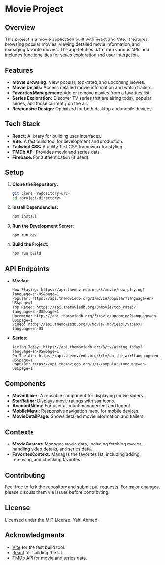 # Movie Project

## Overview

This project is a movie application built with React and Vite. It features browsing popular movies, viewing detailed movie information, and managing favorite movies. The app fetches data from various APIs and includes functionalities for series exploration and user interaction.

## Features

- **Movie Browsing:** View popular, top-rated, and upcoming movies.
- **Movie Details:** Access detailed movie information and watch trailers.
- **Favorites Management:** Add or remove movies from a favorites list.
- **Series Exploration:** Discover TV series that are airing today, popular series, and those currently on the air.
- **Responsive Design:** Optimized for both desktop and mobile devices.

## Tech Stack

- **React:** A library for building user interfaces.
- **Vite:** A fast build tool for development and production.
- **Tailwind CSS:** A utility-first CSS framework for styling.
- **TMDb API:** Provides movie and series data.
- **Firebase:** For authentication (if used).

## Setup

1. **Clone the Repository:**

   ```bash
   git clone <repository-url>
   cd <project-directory>
   ```

2. **Install Dependencies:**

   ```bash
   npm install
   ```

3. **Run the Development Server:**

   ```bash
   npm run dev
   ```

4. **Build the Project:**
   ```bash
   npm run build
   ```

## API Endpoints

- **Movies:**

  ```plaintext
  Now Playing: https://api.themoviedb.org/3/movie/now_playing?language=en-US&page=1
  Popular: https://api.themoviedb.org/3/movie/popular?language=en-US&page=1
  Top Rated: https://api.themoviedb.org/3/movie/top_rated?language=en-US&page=1
  Upcoming: https://api.themoviedb.org/3/movie/upcoming?language=en-US&page=1
  Video: https://api.themoviedb.org/3/movie/{movieId}/videos?language=en-US
  ```

- **Series:**
  ```plaintext
  Airing Today: https://api.themoviedb.org/3/tv/airing_today?language=en-US&page=1
  On The Air: https://api.themoviedb.org/3/tv/on_the_air?language=en-US&page=1
  Popular: https://api.themoviedb.org/3/tv/popular?language=en-US&page=1
  ```

## Components

- **MovieSlider:** A reusable component for displaying movie sliders.
- **StarRating:** Displays movie ratings with star icons.
- **AccountMenu:** For user account management and logout.
- **MobileMenu:** Responsive navigation menu for mobile devices.
- **MovieDetailPage:** Shows detailed movie information and trailers.

## Contexts

- **MovieContext:** Manages movie data, including fetching movies, handling video details, and series data.
- **FavoritesContext:** Manages the favorites list, including adding, removing, and checking favorites.

## Contributing

Feel free to fork the repository and submit pull requests. For major changes, please discuss them via issues before contributing.

## License

Licensed under the MIT License. Yahi Ahmed .

## Acknowledgments

- [Vite](https://vitejs.dev/) for the fast build tool.
- [React](https://reactjs.org/) for building the UI.
- [TMDb API](https://www.themoviedb.org/documentation/api) for movie and series data.
